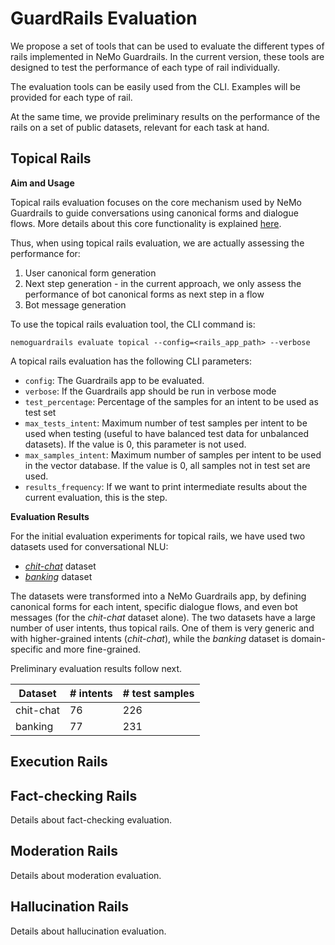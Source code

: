 # GuardRails Evaluation

We propose a set of tools that can be used to evaluate the different types of rails implemented in NeMo Guardrails.
In the current version, these tools are designed to test the performance of each type of rail individually.

The evaluation tools can be easily used from the CLI. Examples will be provided for each type of rail.

At the same time, we provide preliminary results on the performance of the rails on a set of public datasets, relevant for each task at hand.


## Topical Rails

**Aim and Usage**

Topical rails evaluation focuses on the core mechanism used by NeMo Guardrails to guide conversations using canonical forms and dialogue flows.
More details about this core functionality is explained [here](./../../docs/architecture/README.md).

Thus, when using topical rails evaluation, we are actually assessing the performance for:
1. User canonical form generation
2. Next step generation - in the current approach, we only assess the performance of bot canonical forms as next step in a flow
3. Bot message generation

To use the topical rails evaluation tool, the CLI command is:

`nemoguardrails evaluate topical --config=<rails_app_path> --verbose`

A topical rails evaluation has the following CLI parameters:

- `config`: The Guardrails app to be evaluated.
- `verbose`: If the Guardrails app should be run in verbose mode
- `test_percentage`: Percentage of the samples for an intent to be used as test set
- `max_tests_intent`: Maximum number of test samples per intent to be used when testing
(useful to have balanced test data for unbalanced datasets). If the value is 0,
this parameter is not used.
- `max_samples_intent`: Maximum number of samples per intent to be used in the
vector database. If the value is 0, all samples not in test set are used.
- `results_frequency`: If we want to print intermediate results about the
current evaluation, this is the step.

**Evaluation Results**

For the initial evaluation experiments for topical rails, we have used two datasets used for conversational NLU:
- [_chit-chat_](https://github.com/RasaHQ/rasa-demo/blob/main/data/nlu/chitchat.yml) dataset
- [_banking_](https://github.com/PolyAI-LDN/task-specific-datasets/tree/master/banking_data) dataset

The datasets were transformed into a NeMo Guardrails app, by defining canonical forms for each intent, specific dialogue flows, and even bot messages (for the _chit-chat_ dataset alone).
The two datasets have a large number of user intents, thus topical rails. One of them is very generic and with higher-grained intents (_chit-chat_), while the _banking_ dataset is domain-specific and more fine-grained.

Preliminary evaluation results follow next.

| Dataset   | # intents | # test samples |
|-----------|-----------|----------------|
| chit-chat | 76        | 226            |
| banking   | 77        | 231            |


## Execution Rails

## Fact-checking Rails

Details about fact-checking evaluation.

## Moderation Rails

Details about moderation evaluation.

## Hallucination Rails

Details about hallucination evaluation.
